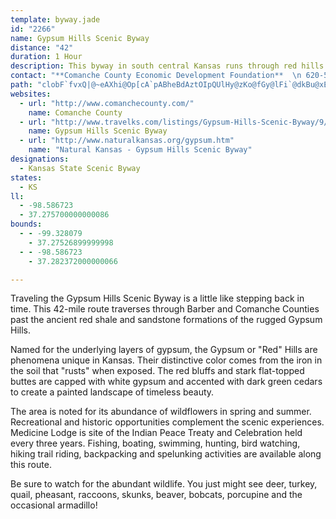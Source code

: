 ```yaml
---
template: byway.jade
id: "2266"
name: Gypsum Hills Scenic Byway
distance: "42"
duration: 1 Hour
description: This byway in south central Kansas runs through red hills noted for their picturesque beauty and unique landscape.
contact: "**Comanche County Economic Development Foundation**  \n 620-582-2993  \n\n**Stockade Museum**  \n 620-886-3553  \n\n"
path: "clobF`fvxQ|@~eAXhi@Op[cA`pABheBdAztOIpQUlHy@zKo@fGy@lFi`@dkBu@xE}@zH[hHErCr@r~Et@rfDbFvtDEfIsChxBEzJa@v`BBpu@b@~yD?nSJdb@tDtsCJdoFT`kBgHxhJu@hnEChiAJdsBBrWvArzDjAhtIXzyEr@~rEbA`xEf@~BV`@Zj@fB~A"
websites: 
  - url: "http://www.comanchecounty.com/"
    name: Comanche County
  - url: "http://www.travelks.com/listings/Gypsum-Hills-Scenic-Byway/9/"
    name: Gypsum Hills Scenic Byway
  - url: "http://www.naturalkansas.org/gypsum.htm"
    name: "Natural Kansas - Gypsum Hills Scenic Byway"
designations: 
  - Kansas State Scenic Byway
states: 
  - KS
ll: 
  - -98.586723
  - 37.275700000000086
bounds: 
  - - -99.328079
    - 37.27526899999998
  - - -98.586723
    - 37.282372000000066

---
```


<p>Traveling the Gypsum Hills Scenic Byway is a little like
stepping back in time. This 42-mile route traverses through Barber and Comanche Counties past the ancient red shale and sandstone formations of the rugged Gypsum Hills.</p>

<p>Named for the underlying layers of gypsum, the Gypsum or "Red" Hills are phenomena unique in Kansas. Their distinctive color comes from the iron in the soil that "rusts" when exposed. The red bluffs and stark flat-topped buttes are capped with white gypsum and accented with dark green cedars to create a painted landscape of timeless beauty.</p>
<p>The area is noted for its abundance of wildflowers in spring and summer. Recreational and historic opportunities complement the scenic experiences. Medicine Lodge is site of the Indian Peace Treaty and Celebration held every three years. Fishing, boating, swimming, hunting, bird watching, hiking trail riding, backpacking and spelunking activities are available along this route.</p>
<p>Be sure to watch for the abundant wildlife. You just might see deer, turkey, quail, pheasant, raccoons, skunks, beaver, bobcats, porcupine and the occasional armadillo!</p>
